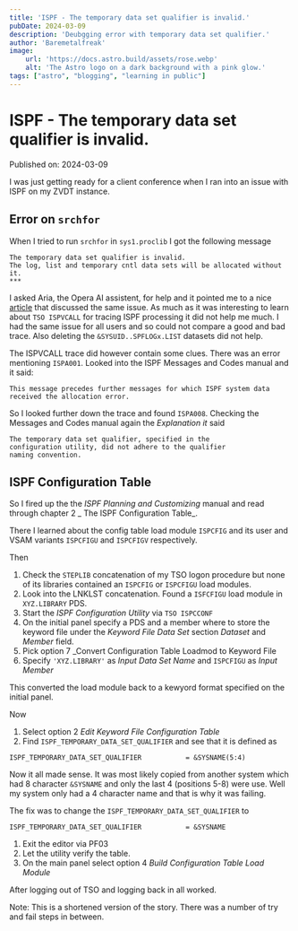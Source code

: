 ```yaml
---
title: 'ISPF - The temporary data set qualifier is invalid.'
pubDate: 2024-03-09
description: 'Deubgging error with temporary data set qualifier.'
author: 'Baremetalfreak'
image:
    url: 'https://docs.astro.build/assets/rose.webp'
    alt: 'The Astro logo on a dark background with a pink glow.'
tags: ["astro", "blogging", "learning in public"]
---
```

# ISPF - The temporary data set qualifier is invalid.

Published on: 2024-03-09

I was just getting ready for a client conference when I ran into an issue with ISPF on my ZVDT instance.

## Error on `srchfor`
When I tried to run `srchfor` in `sys1.proclib` I got the following message

```
The temporary data set qualifier is invalid.
The log, list and temporary cntl data sets will be allocated without it.
***
```

I asked Aria, the Opera AI assistent, for help and it pointed me to a nice [article](http://www.meerkatcomputerservices.com/mfblog/wp-content/uploads/2017/08/ISPF-Using-ISVPCALL-3.14-Failure.pdf) that discussed the same issue. As much as it was interesting to learn about `TSO ISPVCALL` for tracing ISPF processing it did not help me much. I had the same issue for all users and so could not compare a good and bad trace. Also deleting the `&SYSUID..SPFLOGx.LIST` datasets did not help.

The ISPVCALL trace did however contain some clues. There was an error mentioning `ISPA001`. Looked into the ISPF Messages and Codes manual and it said:

```
This message precedes further messages for which ISPF system data received the allocation error.
```

So I looked further down the trace and found `ISPA008`. Checking the Messages and Codes manual again the _Explanation it_ said

```
The temporary data set qualifier, specified in the
configuration utility, did not adhere to the qualifier
naming convention.
```

## ISPF Configuration Table

So I fired up the the _ISPF Planning and Customizing_ manual and read through chapter 2 _ The ISPF Configuration Table_.

There I learned about the config table load module `ISPCFIG` and its user and VSAM variants `ISPCFIGU` and `ISPCFIGV` respectively.

Then
1. Check the `STEPLIB` concatenation of my TSO logon procedure but none of its libraries contained an `ISPCFIG` or `ISPCFIGU` load modules.
1. Look into the LNKLST concatenation. Found a `ISFCFIGU` load module in `XYZ.LIBRARY` PDS.
1. Start the _ISPF Configuration Utility_ via `TSO ISPCCONF`
1. On the initial panel specify a PDS and a member where to store the keyword file under the _Keyword File Data Set_ section _Dataset_ and _Member_ field.
1. Pick option 7 _Convert Configuration Table Loadmod to Keyword File
1. Specify `'XYZ.LIBRARY'` as _Input Data Set Name_ and `ISPCFIGU` as _Input Member_

This converted the load module back to a kewyord format specified on the initial panel.

Now
1. Select option 2 _Edit Keyword File Configuration Table_
1. Find `ISPF_TEMPORARY_DATA_SET_QUALIFIER` and see that it is defined as

```
ISPF_TEMPORARY_DATA_SET_QUALIFIER           = &SYSNAME(5:4)
```

Now it all made sense. It was most likely copied from another system which had 8 character `&SYSNAME` and only the last 4 (positions 5-8) were use. Well my system only had a 4 character name and that is why it was failing.

The fix was to change the `ISPF_TEMPORARY_DATA_SET_QUALIFIER` to
```
ISPF_TEMPORARY_DATA_SET_QUALIFIER           = &SYSNAME
```
1. Exit the editor via PF03
1. Let the utility verify the table.
1. On the main panel select option 4 _Build Configuration Table Load Module_

After logging out of TSO and logging back in all worked.

Note: This is a shortened version of the story. There was a number of try and fail steps in between.

